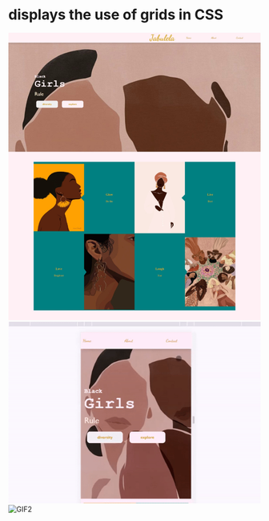 # displays the use of grids in CSS
![Screenshot](https://github.com/HopeKenga/grids/blob/main/Web%20capture_7-1-2022_145022_.jpeg)
![GIF](https://github.com/HopeKenga/grids/blob/main/ezgif.com-gif-maker%20(2).gif)
![GIF2](https://github.com/HopeKenga/grids/blob/main/ezgif.com-gif-maker%20)


